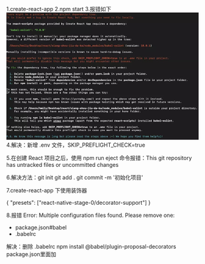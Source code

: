 1.create-react-app
2.npm start
3.报错如下
![Image text](https://github.com/soniachenss/Article/blob/master/img-folder/image.png)
4.解决：新增 .env 文件，SKIP_PREFLIGHT_CHECK=true

5.在创建 React 项目之后，使用 npm run eject 命令报错：This git repository has untracked files or uncommitted changes

6.解决方法：git init     git add .   git commit -m '初始化项目'

7.create-react-app 下使用装饰器

{
    "presets": ["react-native-stage-0/decorator-support"]
}

8.报错
Error: Multiple configuration files found. Please remove one:
 - package.json#babel
 - .babelrc

解决：删除 .babelrc   npm install @babel/plugin-proposal-decorators     package.json里面加

